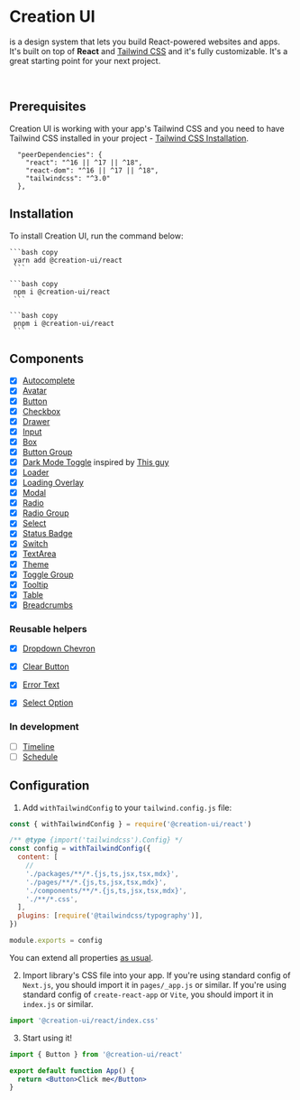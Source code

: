 # Creation UI

is a design system that lets you build React-powered websites
and apps. It's built on top of <b>React</b> and [Tailwind CSS](https://tailwindcss.com)
and it's fully customizable. It's a great starting point for your next project.

<br />

## Prerequisites

Creation UI is working with your app's Tailwind CSS and you need to have Tailwind CSS installed in your project - [Tailwind CSS Installation](https://tailwindcss.com/docs/installation/using-postcss).

```
  "peerDependencies": {
    "react": "^16 || ^17 || ^18",
    "react-dom": "^16 || ^17 || ^18",
    "tailwindcss": "^3.0"
  },
```

## Installation

To install Creation UI, run the command below:

    ```bash copy
     yarn add @creation-ui/react
     ```

    ```bash copy
     npm i @creation-ui/react
     ```

    ```bash copy
     pnpm i @creation-ui/react
     ```

## Components

- [x] [Autocomplete](/docs/components/autocomplete)
- [x] [Avatar](/docs/components/avatar)
- [x] [Button](/docs/components/button)
- [x] [Checkbox](/docs/components/checkbox)
- [x] [Drawer](/docs/components/drawer)
- [x] [Input](/docs/components/input)
- [x] [Box](/docs/components/box)
- [x] [Button Group](/docs/components/button-group)
- [x] [Dark Mode Toggle](/docs/components/dark-mode-toggle) inspired by [This guy](https://chakra-ui.com/)
- [x] [Loader](/docs/components/loader)
- [x] [Loading Overlay](/docs/components/loading-overlay)
- [x] [Modal](/docs/components/modal)
- [x] [Radio](/docs/components/radio)
- [x] [Radio Group](/docs/components/radioGroup)
- [x] [Select](/docs/components/select)
- [x] [Status Badge](/docs/components/statusBadge)
- [x] [Switch](/docs/components/switch)
- [x] [TextArea](/docs/components/textarea)
- [x] [Theme](/docs/components/theme)
- [x] [Toggle Group](/docs/components/toggle-group)
- [x] [Tooltip](/docs/components/tooltip)
- [x] [Table](/docs/components/Table)
- [x] [Breadcrumbs](/docs/components/breadcrumbs)

### Reusable helpers
- [x] [Dropdown Chevron](/docs/components/autocomplete)
- [x] [Clear Button](/docs/components/autocomplete)
- [x] [Error Text](/docs/components/autocomplete)
- [x] [Select Option](/docs/components/SelectOption)


### In development
- [ ] [Timeline](/docs/components/timeline)
- [ ] [Schedule](/docs/components/schedule)

## Configuration

1. Add `withTailwindConfig` to your `tailwind.config.js` file:

```js copy
const { withTailwindConfig } = require('@creation-ui/react')

/** @type {import('tailwindcss').Config} */
const config = withTailwindConfig({
  content: [
    //
    './packages/**/*.{js,ts,jsx,tsx,mdx}',
    './pages/**/*.{js,ts,jsx,tsx,mdx}',
    './components/**/*.{js,ts,jsx,tsx,mdx}',
    './**/*.css',
  ],
  plugins: [require('@tailwindcss/typography')],
})

module.exports = config
```

You can extend all properties [as usual](https://tailwindcss.com/docs/configuration).

2. Import library's CSS file into your app.
   If you're using standard config of `Next.js`, you should import it in `pages/_app.js` or similar.
   If you're using standard config of `create-react-app` or `Vite`, you should import it in `index.js` or similar.

```js copy
import '@creation-ui/react/index.css'
```

3. Start using it!

```jsx copy
import { Button } from '@creation-ui/react'

export default function App() {
  return <Button>Click me</Button>
}
```
